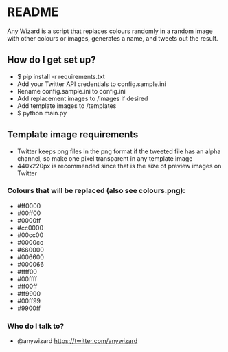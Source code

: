 # README #

Any Wizard is a script that replaces colours randomly in a random image with other colours or images, generates a name, and tweets out the result.

## How do I get set up? ##

* $ pip install -r requirements.txt
* Add your Twitter API credentials to config.sample.ini
* Rename config.sample.ini to config.ini
* Add replacement images to /images if desired
* Add template images to /templates
* $ python main.py

## Template image requirements ##

* Twitter keeps png files in the png format if the tweeted file has an alpha channel, so make one pixel transparent in any template image
* 440x220px is recommended since that is the size of preview images on Twitter

### Colours that will be replaced (also see colours.png): ###

* \#ff0000
* \#00ff00
* \#0000ff
* \#cc0000
* \#00cc00
* \#0000cc
* \#660000
* \#006600
* \#000066
* \#ffff00
* \#00ffff
* \#ff00ff
* \#ff9900
* \#00ff99
* \#9900ff

### Who do I talk to? ###

* @anywizard https://twitter.com/anywizard